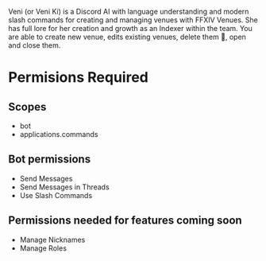 Veni (or Veni Ki) is a Discord AI with language understanding and modern slash commands for creating and managing venues with FFXIV Venues. She has full lore for her creation and growth as an Indexer within the team. You are able to create new venue, edits existing venues, delete them 🥲, open and close them. 

# Permisions Required

## Scopes
- bot
- applications.commands

## Bot permissions
- Send Messages
- Send Messages in Threads
- Use Slash Commands

## Permissions needed for features coming soon
- Manage Nicknames
- Manage Roles
